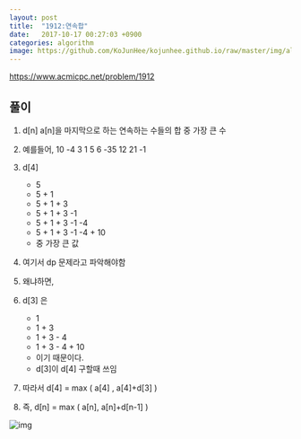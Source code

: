 ```yaml
---
layout: post
title:  "1912:연속합"
date:   2017-10-17 00:27:03 +0900
categories: algorithm
image: https://github.com/KoJunHee/kojunhee.github.io/raw/master/img/algorithm.png
---
```



<https://www.acmicpc.net/problem/1912>

## 풀이

1. d[n] 
a[n]을 마지막으로 하는 연속하는 수들의 합 중 가장 큰 수 

2. 예를들어,
10 -4 3 1 5 6 -35 12 21 -1 

3. d[4]
	* 5
	* 5	+ 1
	* 5 + 1 + 3
	* 5 + 1 + 3 -1
	* 5 + 1 + 3 -1 -4
	* 5 + 1 + 3 -1 -4 + 10
	* 중 가장 큰 값

4. 여기서 dp 문제라고 파악해야함

5. 왜냐하면,

6. d[3] 은
	* 1
	* 1 + 3
	* 1 + 3 - 4
	* 1 + 3 - 4 + 10 
	* 이기 때문이다. 
	* d[3]이 d[4] 구할때 쓰임

7. 따라서
d[4] = max ( a[4] , a[4]+d[3] )

8. 즉,
d[n] = max ( a[n], a[n]+d[n-1] )


![img](http://cfile30.uf.tistory.com/image/99C01A3359E5FBAE21B896)

